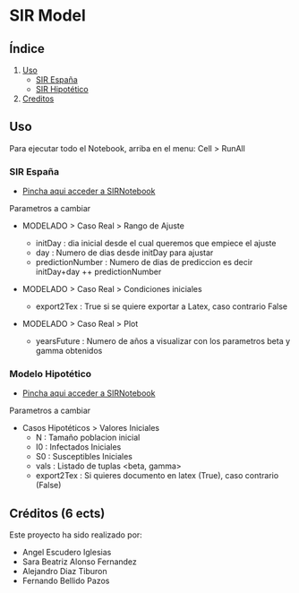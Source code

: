 # SIR Model
## Índice
1. [Uso](#Uso)
    * [SIR España](#SIR-España)
    * [SIR Hipotético](#Modelo-Hipotético)
1. [Creditos](#Créditos)
## Uso
Para ejecutar todo el Notebook, arriba en el menu:
    Cell > RunAll
### SIR España 
- [Pincha aqui acceder a SIRNotebook](http://jupyter-fbell.herokuapp.com/notebooks/Modelizacion/SIRNotebook.ipynb)

Parametros a cambiar 

- MODELADO > Caso Real > Rango de Ajuste
    * initDay : dia inicial desde el cual queremos que empiece el ajuste 
    * day : Numero de dias desde initDay para ajustar
    * predictionNumber : Numero de dias de prediccion es decir initDay+day ++ predictionNumber

- MODELADO > Caso Real > Condiciones iniciales
    * export2Tex : True si se quiere exportar a Latex, caso contrario False

- MODELADO > Caso Real > Plot
    * yearsFuture : Numero de años a visualizar con los parametros beta y gamma obtenidos

### Modelo Hipotético
- [Pincha aqui acceder a SIRNotebook](http://jupyter-fbell.herokuapp.com/notebooks/Modelizacion/hipoteticalCase.ipynb)

Parametros a cambiar 
- Casos Hipotéticos > Valores Iniciales 
    - N : Tamaño poblacion inicial
    - I0 : Infectados Iniciales
    - S0 : Susceptibles Iniciales
    - vals : Listado de tuplas <beta, gamma>
    - export2Tex : Si quieres documento en latex (True), caso contrario (False)

## Créditos (6 ects)
Este proyecto ha sido realizado por:
- Angel Escudero Iglesias
- Sara Beatriz Alonso Fernandez
- Alejandro Diaz Tiburon
- Fernando Bellido Pazos
